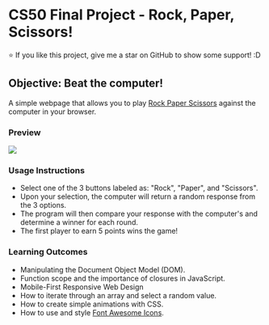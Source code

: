 # CS50 Final Project - Rock, Paper, Scissors!

:star: If you like this project, give me a star on GitHub to show some support! :D

## Objective: Beat the computer!

A simple webpage that allows you to play [Rock Paper Scissors](https://rock-paper-scissors.brianveebee.repl.co/) against the computer in your browser.

### Preview
![](https://user-images.githubusercontent.com/80178792/186989728-3c9b12f6-9f94-4da0-93a3-2f1e9d8d0bba.gif)

### Usage Instructions

- Select one of the 3 buttons labeled as: "Rock", "Paper", and "Scissors".
- Upon your selection, the computer will return a random response from the 3 options.
- The program will then compare your response with the computer's and determine a winner for each round.
- The first player to earn 5 points wins the game!

### Learning Outcomes

- Manipulating the Document Object Model (DOM).
- Function scope and the importance of closures in JavaScript.
- Mobile-First Responsive Web Design
- How to iterate through an array and select a random value.
- How to create simple animations with CSS.
- How to use and style [Font Awesome Icons](https://fontawesome.com/).
